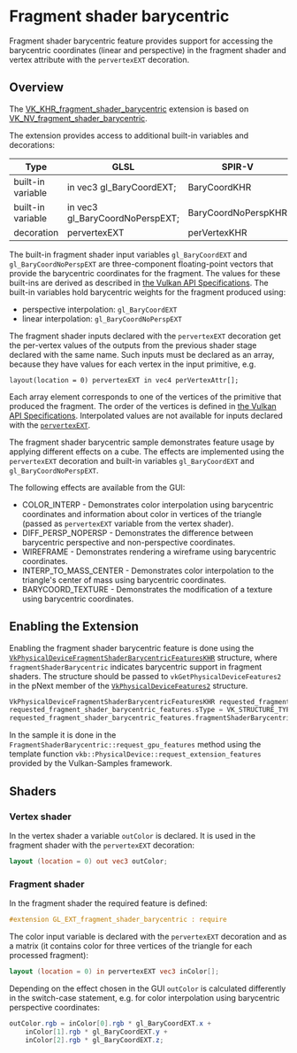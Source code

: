 <!--
- Copyright (c) 2023, Mobica Limited
-
- SPDX-License-Identifier: Apache-2.0
-
- Licensed under the Apache License, Version 2.0 the "License";
- you may not use this file except in compliance with the License.
- You may obtain a copy of the License at
-
-     http://www.apache.org/licenses/LICENSE-2.0
-
- Unless required by applicable law or agreed to in writing, software
- distributed under the License is distributed on an "AS IS" BASIS,
- WITHOUT WARRANTIES OR CONDITIONS OF ANY KIND, either express or implied.
- See the License for the specific language governing permissions and
- limitations under the License.
-
-->

# Fragment shader barycentric

Fragment shader barycentric feature provides support for accessing the barycentric coordinates (linear and perspective) in the fragment shader and vertex attribute with the `pervertexEXT` decoration.

## Overview

The [VK_KHR_fragment_shader_barycentric](https://registry.khronos.org/vulkan/specs/1.3-extensions/man/html/VK_KHR_fragment_shader_barycentric.html) extension is based on [VK_NV_fragment_shader_barycentric](https://registry.khronos.org/vulkan/specs/1.3-extensions/man/html/VK_NV_fragment_shader_barycentric.html).

The extension provides access to additional built-in variables and decorations:

| Type              | GLSL                            | SPIR-V              |
|-------------------|---------------------------------|---------------------|
| built-in variable | in vec3 gl_BaryCoordEXT;        | BaryCoordKHR        |
| built-in variable | in vec3 gl_BaryCoordNoPerspEXT; | BaryCoordNoPerspKHR |
| decoration        | pervertexEXT                    | perVertexKHR        |

The built-in fragment shader input variables `gl_BaryCoordEXT` and `gl_BaryCoordNoPerspEXT` are three-component floating-point vectors that provide the barycentric coordinates for the fragment. The values for these built-ins are derived as described in [the Vulkan API Specifications](https://registry.khronos.org/vulkan/specs/1.3-extensions/html/vkspec.html#interfaces-builtin-variables).
The built-in variables hold barycentric weights for the fragment produced using:
- perspective interpolation: `gl_BaryCoordEXT`
- linear interpolation: `gl_BaryCoordNoPerspEXT`

The fragment shader inputs declared with the `pervertexEXT` decoration get the per-vertex values of the outputs from the previous shader stage declared with the same name. Such inputs must be declared as an array, because they have values for each vertex in the input primitive, e.g.

```
layout(location = 0) pervertexEXT in vec4 perVertexAttr[];
```

Each array element corresponds to one of the  vertices of the primitive that produced the fragment. The order of the vertices is defined in [the Vulkan API Specifications](https://registry.khronos.org/vulkan/specs/1.3-extensions/html/vkspec.html#primsrast-barycentric). Interpolated values are not available for inputs declared with the [`pervertexEXT`](https://registry.khronos.org/vulkan/specs/1.3-extensions/html/vkspec.html#shaders-interpolation-decorations-pervertexkhr).


The fragment shader barycentric sample demonstrates feature usage by applying different effects on a cube. The effects are implemented using the `pervertexEXT` decoration and built-in variables `gl_BaryCoordEXT` and `gl_BaryCoordNoPerspEXT`.

The following effects are available from the GUI:

- COLOR_INTERP - Demonstrates color interpolation using barycentric coordinates and information about color in vertices of the triangle (passed as `pervertexEXT` variable from the vertex shader).
- DIFF_PERSP_NOPERSP - Demonstrates the difference between barycentric perspective and non-perspective coordinates.
- WIREFRAME - Demonstrates rendering a wireframe using barycentric coordinates.
- INTERP_TO_MASS_CENTER - Demonstrates color interpolation to the triangle's center of mass using barycentric coordinates.
- BARYCOORD_TEXTURE - Demonstrates the modification of a texture using barycentric coordinates.

## Enabling the Extension

Enabling the fragment shader barycentric feature is done using the [`VkPhysicalDeviceFragmentShaderBarycentricFeaturesKHR`](https://registry.khronos.org/vulkan/specs/1.3-extensions/man/html/VkPhysicalDeviceFragmentShaderBarycentricFeaturesKHR.html) structure, where `fragmentShaderBarycentric` indicates barycentric support in fragment shaders. 
The structure should be passed to `vkGetPhysicalDeviceFeatures2` in the pNext member of the [`VkPhysicalDeviceFeatures2`](https://registry.khronos.org/vulkan/specs/1.3-extensions/man/html/VkPhysicalDeviceFeatures2.html) structure.


```C++
VkPhysicalDeviceFragmentShaderBarycentricFeaturesKHR requested_fragment_shader_barycentric_features
requested_fragment_shader_barycentric_features.sType = VK_STRUCTURE_TYPE_PHYSICAL_DEVICE_FRAGMENT_SHADER_BARYCENTRIC_FEATURES_KHR;
requested_fragment_shader_barycentric_features.fragmentShaderBarycentric = VK_TRUE;
```

In the sample it is done in the `FragmentShaderBarycentric::request_gpu_features` method using the template function `vkb::PhysicalDevice::request_extension_features` provided by the Vulkan-Samples framework.

## Shaders

### Vertex shader

In the vertex shader a variable `outColor` is declared. It is used in the fragment shader with the `pervertexEXT` decoration:

```GLSL
layout (location = 0) out vec3 outColor;
```

### Fragment shader

In the fragment shader the required feature is defined:

```GLSL
#extension GL_EXT_fragment_shader_barycentric : require
```

The color input variable is declared with the `pervertexEXT` decoration and as a matrix (it contains color for three vertices of the triangle for each processed fragment):

```GLSL
layout (location = 0) in pervertexEXT vec3 inColor[];
```

Depending on the effect chosen in the GUI `outColor` is calculated differently in the switch-case statement, e.g. for color interpolation using barycentric perspective coordinates:

```GLSL
outColor.rgb = inColor[0].rgb * gl_BaryCoordEXT.x +
	inColor[1].rgb * gl_BaryCoordEXT.y +
	inColor[2].rgb * gl_BaryCoordEXT.z;
```
